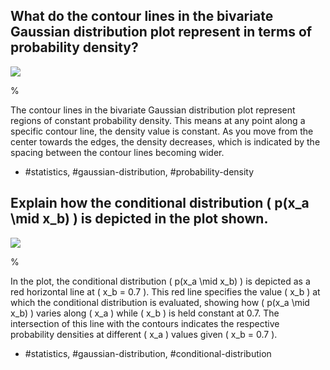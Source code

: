 ## What do the contour lines in the bivariate Gaussian distribution plot represent in terms of probability density?

![](https://cdn.mathpix.com/cropped/2024_05_13_cf325eae3c87c1cb9850g-1.jpg?height=640&width=630&top_left_y=217&top_left_x=252)

% 

The contour lines in the bivariate Gaussian distribution plot represent regions of constant probability density. This means at any point along a specific contour line, the density value is constant. As you move from the center towards the edges, the density decreases, which is indicated by the spacing between the contour lines becoming wider.

- #statistics, #gaussian-distribution, #probability-density

## Explain how the conditional distribution \( p(x_a \mid x_b) \) is depicted in the plot shown.

![](https://cdn.mathpix.com/cropped/2024_05_13_cf325eae3c87c1cb9850g-1.jpg?height=640&width=630&top_left_y=217&top_left_x=252)

% 

In the plot, the conditional distribution \( p(x_a \mid x_b) \) is depicted as a red horizontal line at \( x_b = 0.7 \). This red line specifies the value \( x_b \) at which the conditional distribution is evaluated, showing how \( p(x_a \mid x_b) \) varies along \( x_a \) while \( x_b \) is held constant at 0.7. The intersection of this line with the contours indicates the respective probability densities at different \( x_a \) values given \( x_b = 0.7 \).

- #statistics, #gaussian-distribution, #conditional-distribution